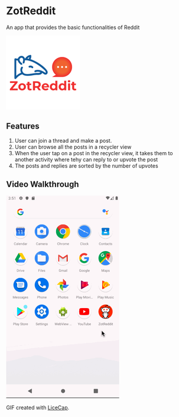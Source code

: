 # ZotReddit

An app that provides the basic functionalities of Reddit

<img src='https://github.com/Ting0718/ZotReddit/blob/simple/zotreddit.png' />

## Features
1. User can join a thread and make a post.
2. User can browse all the posts in a recycler view
3. When the user tap on a post in the recycler view, it takes them to another activity where tehy can reply to or upvote the post
4. The posts and replies are sorted by the number of upvotes

 ## Video Walkthrough

<img src='https://github.com/Ting0718/ZotReddit/blob/simple/walkthrough.gif' />

GIF created with [LiceCap](http://www.cockos.com/licecap/).



